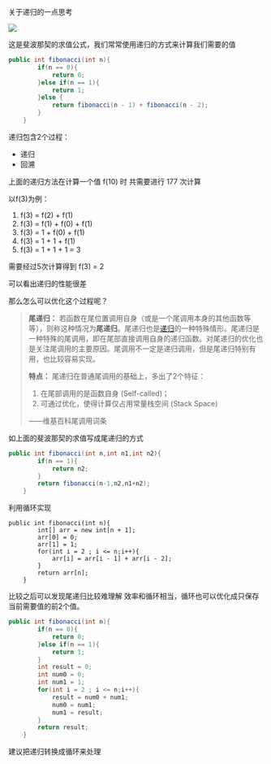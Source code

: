 关于递归的一点思考

![](https://latex.codecogs.com/gif.latex?f(n)=\begin{cases}0,n=0\\1,n=1\\f(n-1)+f(n-2),n\geq2\end{cases})

这是斐波那契的求值公式，我们常常使用递归的方式来计算我们需要的值

```java
public int fibonacci(int n){
        if(n == 0){
            return 0;
        }else if(n == 1){
            return 1;
        }else {
            return fibonacci(n - 1) + fibonacci(n - 2);
        }
    }
```

递归包含2个过程：

- 递归
- 回溯

上面的递归方法在计算一个值 f(10) 时 共需要进行 177 次计算

以f(3)为例：

1. f(3) = f(2) + f(1)
2. f(3) = f(1) + f(0) + f(1)
3. f(3) = 1 + f(0) + f(1)
4. f(3) = 1 + 1 + f(1)
5. f(3) = 1 + 1 + 1 = 3

需要经过5次计算得到 f(3) = 2

可以看出递归的性能很差



那么怎么可以优化这个过程呢？

>**尾递归：**
>若函数在尾位置调用自身（或是一个尾调用本身的其他函数等等），则称这种情况为**尾递归**。尾递归也是[递归](https://link.zhihu.com/?target=https%3A//zh.wikipedia.org/wiki/%E9%80%92%E5%BD%92)的一种特殊情形。尾递归是一种特殊的尾调用，即在尾部直接调用自身的递归函数。对尾递归的优化也是关注尾调用的主要原因。尾调用不一定是递归调用，但是尾递归特别有用，也比较容易实现。
>
>
>
>**特点：**
>尾递归在普通尾调用的基础上，多出了2个特征：
>
>1. 在尾部调用的是函数自身 (Self-called)；
>2. 可通过优化，使得计算仅占用常量栈空间 (Stack Space)
>
>——维基百科尾调用词条

如上面的斐波那契的求值写成尾递归的方式

```java
public int fibonacci(int n,int n1,int n2){
        if(n == 1){
            return n2;
        }
        return fibonacci(n-1,n2,n1+n2);
    }
```

 

利用循环实现

```
public int fibonacci(int n){
        int[] arr = new int[n + 1];
        arr[0] = 0;
        arr[1] = 1;
        for(int i = 2 ; i <= n;i++){
            arr[i] = arr[i - 1] + arr[i - 2];
        }
        return arr[n];
    }
```



比较之后可以发现尾递归比较难理解 效率和循环相当，循环也可以优化成只保存当前需要值的前2个值。

```java
public int fibonacci(int n){
        if(n == 0){
            return 0;
        }else if(n == 1){
            return 1;
        }
        int result = 0;
        int num0 = 0;
        int num1 = 1;
        for(int i = 2 ; i <= n;i++){
            result = num0 + num1;
            num0 = num1;
            num1 = result;
        }
        return result;
    }
```



建议把递归转换成循环来处理 
